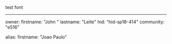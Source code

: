 test font

---
owner:
  firstname: "John "
  lastname: "Leite"
  hid: "hid-sp18-414"
  community: "e516"

alias:
  firstname: "Joao Paulo"
